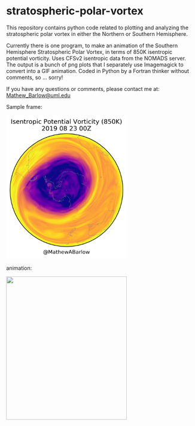 # stratospheric-polar-vortex
This repository contains python code related to plotting and analyzing the stratospheric polar vortex in either the Northern or Southern Hemisphere.

Currently there is one program, to make an animation of the Southern Hemisphere Stratospheric Polar Vortex, in terms of 850K isentropic potential vorticity. Uses CFSv2 isentropic data from the NOMADS server.  The output is a bunch of png plots that I separately use Imagemagick to convert into a GIF animation. Coded in Python by a Fortran thinker without comments, so ... sorry!

If you have any questions or comments, please contact me at: Mathew_Barlow@uml.edu

Sample frame:

<img src="hoo0000.png" width="322" height="383">

animation:

<img src="spv_sh.gif" width="322" height="383">
